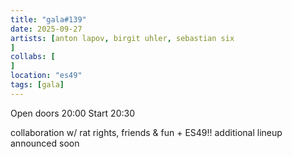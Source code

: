 ```yaml
---
title: "gala#139"
date: 2025-09-27
artists: [anton lapov, birgit uhler, sebastian six
]
collabs: [
]
location: "es49"
tags: [gala]
---
```

Open doors 20:00
Start 20:30

collaboration w/ rat rights, friends & fun + ES49!!
additional lineup announced soon

